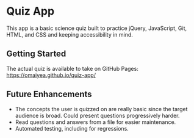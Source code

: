 Quiz App
=======

This app is a basic science quiz built to practice jQuery, JavaScript, Git, HTML, and CSS and keeping accessibility in mind.   

## Getting Started

The actual quiz is available to take on GitHub Pages: https://omaiyea.github.io/quiz-app/

## Future Enhancements

* The concepts the user is quizzed on are really basic since the target audience is broad. Could present questions progressively harder. 
* Read questions and answers from a file for easier maintenance. 
* Automated testing, including for regressions.
 
